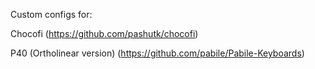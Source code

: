 Custom configs for:

Chocofi
(https://github.com/pashutk/chocofi)

P40 (Ortholinear version)
(https://github.com/pabile/Pabile-Keyboards)
